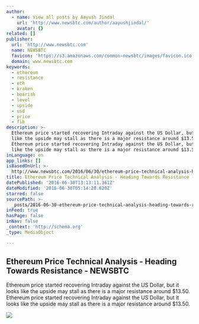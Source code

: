 ```yaml
---
author:
  - name: View all posts by Aayush Jindal
    url: 'http://www.newsbtc.com/author/aayushjindal/'
    avatar: {}
related: []
publisher:
  url: 'http://www.newsbtc.com'
  name: NEWSBTC
  favicon: 'https://s3.amazonaws.com/common-newsbtc/images/favicon.ico'
  domain: www.newsbtc.com
keywords:
  - ethereum
  - resistance
  - eth
  - kraken
  - bearish
  - level
  - upside
  - usd
  - price
  - fib
description: >-
  Ethereum price started recovering Intraday against the US Dollar, but it looks
  like the upside may stall as there is a major resistance around $13.50.
  Ethereum price started recovering Intraday against the US Dollar, but it looks
  like the upside may stall as there is a major resistance around $13.50.
inLanguage: en
app_links: []
isBasedOnUrl: >-
  http://www.newsbtc.com/2016/06/30/ethereum-price-technical-analysis-heading-towards-resistance/
title: Ethereum Price Technical Analysis - Heading Towards Resistance - NEWSBTC
datePublished: '2016-06-30T13:13:11.361Z'
dateModified: '2016-06-30T05:14:20.620Z'
starred: false
sourcePath: >-
  _posts/2016-06-30-ethereum-price-technical-analysis-heading-towards-resistan.md
inFeed: true
hasPage: false
inNav: false
_context: 'http://schema.org'
_type: MediaObject

---
```

<article style=""><h1>Ethereum Price Technical Analysis - Heading Towards Resistance - NEWSBTC</h1><p>Ethereum price started recovering Intraday against the US Dollar, but it looks like the upside may stall as there is a major resistance around $13.50. Ethereum price started recovering Intraday against the US Dollar, but it looks like the upside may stall as there is a major resistance around $13.50.</p><img src="http://s3.amazonaws.com/main-newsbtc-images/2016/06/30031434/Ethereum24.png" /></article>